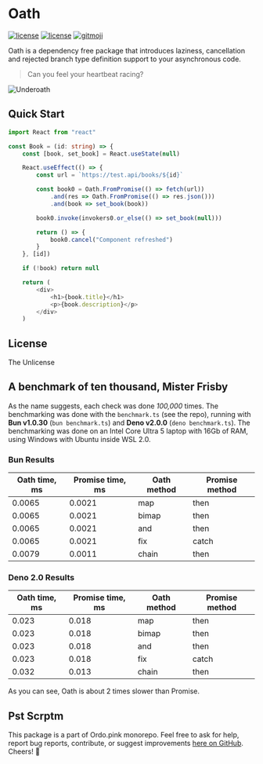 # Oath

[![license](https://img.shields.io/badge/license-The%20Unlicense-green)](https://github.com/ordo-pink/ordo)
[![license](https://img.shields.io/badge/by-ordo.pink-db2777)](https://github.com/ordo-pink/ordo)
[![gitmoji](https://img.shields.io/badge/gitmoji-%20😜%20😍-FFDD67.svg)](https://gitmoji.carloscuesta.me/)

Oath is a dependency free package that introduces laziness, cancellation and rejected branch type
definition support to your asynchronous code.

> Can you feel your heartbeat racing?

![Underoath](https://media.tenor.com/iE19Xk9OOiwAAAAC/band-bassist.gif "Underoath")

## Quick Start

```typescript
import React from "react"

const Book = (id: string) => {
	const [book, set_book] = React.useState(null)

	React.useEffect(() => {
		const url = `https://test.api/books/${id}`

		const book0 = Oath.FromPromise(() => fetch(url))
			.and(res => Oath.FromPromise(() => res.json()))
			.and(book => set_book(book))

		book0.invoke(invokers0.or_else(() => set_book(null)))

		return () => {
			book0.cancel("Component refreshed")
		}
	}, [id])

	if (!book) return null

	return (
		<div>
			<h1>{book.title}</h1>
			<p>{book.description}</p>
		</div>
	)
```

## License

The Unlicense

## A benchmark of ten thousand, Mister Frisby

As the name suggests, each check was done _100,000_ times. The benchmarking was done with the
`benchmark.ts` (see the repo), running with **Bun v1.0.30** (`bun benchmark.ts`) and **Deno v2.0.0**
(`deno benchmark.ts`). The benchmarking was done on an Intel Core Ultra 5 laptop with 16Gb of RAM,
using Windows with Ubuntu inside WSL 2.0.

### Bun Results

| Oath time, ms | Promise time, ms | Oath method | Promise method |
| ------------- | ---------------- | ----------- | -------------- |
| 0.0065        | 0.0021           | map         | then           |
| 0.0065        | 0.0021           | bimap       | then           |
| 0.0065        | 0.0021           | and         | then           |
| 0.0065        | 0.0021           | fix         | catch          |
| 0.0079        | 0.0011           | chain       | then           |

### Deno 2.0 Results

| Oath time, ms | Promise time, ms | Oath method | Promise method |
| ------------- | ---------------- | ----------- | -------------- |
| 0.023         | 0.018            | map         | then           |
| 0.023         | 0.018            | bimap       | then           |
| 0.023         | 0.018            | and         | then           |
| 0.023         | 0.018            | fix         | catch          |
| 0.032         | 0.013            | chain       | then           |

As you can see, Oath is about 2 times slower than Promise.

## Pst Scrptm

This package is a part of Ordo.pink monorepo. Feel free to ask for help, report bug reports,
contribute, or suggest improvements
[here on GitHub](https://github.com/ordo-pink/ordo/tree/main/lib/oath). Cheers! 🍻
